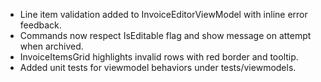 - Line item validation added to InvoiceEditorViewModel with inline error feedback.
- Commands now respect IsEditable flag and show message on attempt when archived.
- InvoiceItemsGrid highlights invalid rows with red border and tooltip.
- Added unit tests for viewmodel behaviors under tests/viewmodels.
